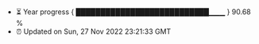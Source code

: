 - ⏳ Year progress { ███████████████████████████▁▁▁ } 90.68 %
- ⏰ Updated on Sun, 27 Nov 2022 23:21:33 GMT

